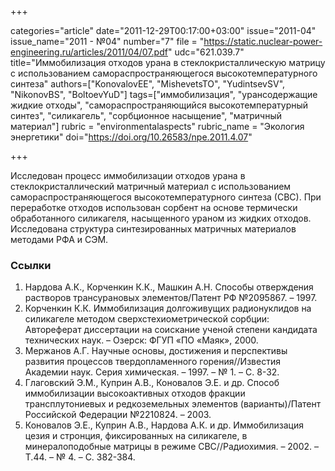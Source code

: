 +++

categories="article"
date="2011-12-29T00:17:00+03:00"
issue="2011-04"
issue_name="2011 - №04"
number="7"
file = "https://static.nuclear-power-engineering.ru/articles/2011/04/07.pdf"
udc="621.039.7"
title="Иммобилизация отходов урана в стеклокристаллическую матрицу с использованием самораспространяющегося высокотемпературного синтеза"
authors=["KonovalovEE", "MishevetsTO", "YudintsevSV", "NikonovBS", "BoltoevYuD"]
tags=["иммобилизация", "урансодержащие жидкие отходы", "самораспространяющийся высокотемпературный синтез", "силикагель", "сорбционное насыщение", "матричный материал"]
rubric = "environmentalaspects"
rubric_name = "Экология энергетики"
doi="https://doi.org/10.26583/npe.2011.4.07"

+++

Исследован процесс иммобилизации отходов урана в стеклокристаллический матричный материал с использованием самораспространяющегося высокотемпературного синтеза (СВС). При переработке отходов использован сорбент на основе термически обработанного силикагеля, насыщенного ураном из жидких отходов. Исследована структура синтезированных матричных материалов методами РФА и СЭМ.

### Ссылки

1. Нардова А.К., Корченкин К.К., Машкин А.Н. Способы отверждения растворов трансурановых элементов/Патент РФ №2095867. – 1997.
2. Корченкин К.К. Иммобилизация долгоживущих радионуклидов на силикагеле методом сверхстехиометрической сорбции: Автореферат диссертации на соискание ученой степени кандидата технических наук. – Озерск: ФГУП «ПО «Маяк», 2000.
3. Мержанов А.Г. Научные основы, достижения и перспективы развития процессов твердопламенного горения//Известия Академии наук. Серия химическая. – 1997. – № 1. – С. 8-32.
4. Глаговский Э.М., Куприн А.В., Коновалов Э.Е. и др. Способ иммобилизации высокоактивных отходов фракции трансплутониевых и редкоземельных элементов (варианты)/Патент Российской Федерации №2210824. – 2003.
5. Коновалов Э.Е., Куприн А.В., Нардова А.К. и др. Иммобилизация цезия и стронция, фиксированных на силикагеле, в минералоподобные матрицы в режиме СВС//Радиохимия. – 2002. – Т.44. – № 4. – С. 382-384.